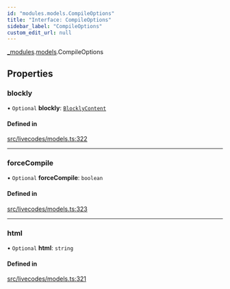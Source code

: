 ```yaml
---
id: "modules.models.CompileOptions"
title: "Interface: CompileOptions"
sidebar_label: "CompileOptions"
custom_edit_url: null
---
```


[_modules](../modules/modules.md).[models](../namespaces/modules.models.md).CompileOptions

## Properties

### blockly

• `Optional` **blockly**: [`BlocklyContent`](modules.models.BlocklyContent.md)

#### Defined in

[src/livecodes/models.ts:322](https://github.com/live-codes/livecodes/blob/0b19ad3/src/livecodes/models.ts#L322)

___

### forceCompile

• `Optional` **forceCompile**: `boolean`

#### Defined in

[src/livecodes/models.ts:323](https://github.com/live-codes/livecodes/blob/0b19ad3/src/livecodes/models.ts#L323)

___

### html

• `Optional` **html**: `string`

#### Defined in

[src/livecodes/models.ts:321](https://github.com/live-codes/livecodes/blob/0b19ad3/src/livecodes/models.ts#L321)
